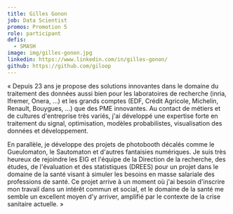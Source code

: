 ```yaml
---
title: Gilles Gonon
job: Data Scientist
promos: Promotion 5
role: participant
defis:
  - SMASH
image: img/gilles-gonon.jpg
linkedin: https://www.linkedin.com/in/gilles-gonon/
github: https://github.com/giloop
---
```

« Depuis 23 ans je propose des solutions innovantes dans le domaine du traitement des données aussi bien pour les laboratoires de recherche (inria, Ifremer, Onera, ...) et les grands comptes (EDF, Crédit Agricole, Michelin, Renault, Bouygues, ...) que des PME innovantes. Au contact de métiers et de cultures d'entreprise très variés, j'ai développé une expertise forte en traitement du signal, optimisation, modèles probabilistes, visualisation des données et développement. 

En parallèle, je développe des projets de photobooth décalés comme le Gueulomaton, le Sautomaton et d'autres fantaisies numériques. Je suis très heureux de rejoindre les EIG et l'équipe de la Direction de la recherche, des études, de l'évaluation et des statistiques (DREES) pour un projet dans le domaine de la santé visant à simuler les besoins en masse salariale des professions de santé. Ce projet arrive à un moment où j'ai besoin d'inscrire mon travail dans un intérêt commun et social, et le domaine de la santé me semble un excellent moyen d'y arriver, amplifié par le contexte de la crise sanitaire actuelle. »
